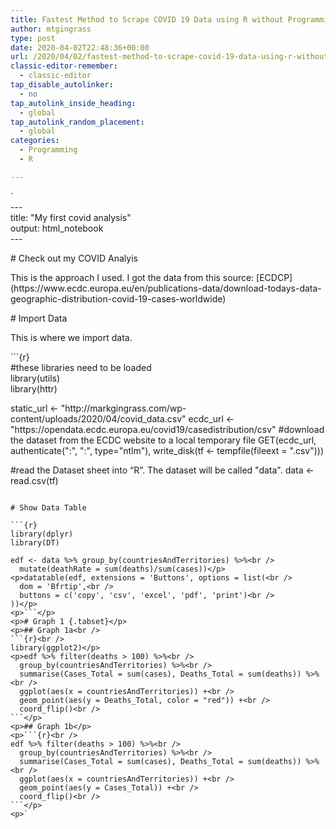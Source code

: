 ```yaml
---
title: Fastest Method to Scrape COVID 19 Data using R without Programming Experience
author: mtgingrass
type: post
date: 2020-04-02T22:48:36+00:00
url: /2020/04/02/fastest-method-to-scrape-covid-19-data-using-r-without-programming-experience/
classic-editor-remember:
  - classic-editor
tap_disable_autolinker:
  - no
tap_autolink_inside_heading:
  - global
tap_autolink_random_placement:
  - global
categories:
  - Programming
  - R

---
```

`<br />
---<br />
title: "My first covid analysis"<br />
output: html_notebook<br />
---</p>
<p># Check out my COVID Analyis</p>
<p>This is the approach I used. I got the data from this source: [ECDCP](https://www.ecdc.europa.eu/en/publications-data/download-todays-data-geographic-distribution-covid-19-cases-worldwide)</p>
<p># Import Data</p>
<p>This is where we import data. </p>
<p>```{r}<br />
#these libraries need to be loaded<br />
library(utils)<br />
library(httr)</p>
<p>static_url <- "http://markgingrass.com/wp-content/uploads/2020/04/covid_data.csv"
ecdc_url <- "https://opendata.ecdc.europa.eu/covid19/casedistribution/csv"
#download the dataset from the ECDC website to a local temporary file
GET(ecdc_url, authenticate(":", ":", type="ntlm"), write_disk(tf <- tempfile(fileext = ".csv")))

#read the Dataset sheet into “R”. The dataset will be called "data".
data <- read.csv(tf)
```

# Show Data Table

```{r}
library(dplyr)
library(DT)

edf <- data %>% group_by(countriesAndTerritories) %>%<br />
  mutate(deathRate = sum(deaths)/sum(cases))</p>
<p>datatable(edf, extensions = 'Buttons', options = list(<br />
  dom = 'Bfrtip',<br />
  buttons = c('copy', 'csv', 'excel', 'pdf', 'print')<br />
))</p>
<p>```</p>
<p># Graph 1 {.tabset}</p>
<p>## Graph 1a<br />
```{r}<br />
library(ggplot2)</p>
<p>edf %>% filter(deaths > 100) %>%<br />
  group_by(countriesAndTerritories) %>%<br />
  summarise(Cases_Total = sum(cases), Deaths_Total = sum(deaths)) %>%<br />
  ggplot(aes(x = countriesAndTerritories)) +<br />
  geom_point(aes(y = Deaths_Total, color = "red")) +<br />
  coord_flip()<br />
```</p>
<p>## Graph 1b</p>
<p>```{r}<br />
edf %>% filter(deaths > 100) %>%<br />
  group_by(countriesAndTerritories) %>%<br />
  summarise(Cases_Total = sum(cases), Deaths_Total = sum(deaths)) %>%<br />
  ggplot(aes(x = countriesAndTerritories)) +<br />
  geom_point(aes(y = Cases_Total)) +<br />
  coord_flip()<br />
```</p>
<p>`